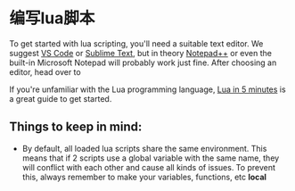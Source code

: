 # 编写lua脚本

To get started with lua scripting, you'll need a suitable text editor. We suggest [VS Code](https://code.visualstudio.com/) or [Sublime Text](https://www.sublimetext.com/), but in theory [Notepad++](https://notepad-plus-plus.org/download/) or even the built-in Microsoft Notepad will probably work just fine. After choosing an editor, head over to

If you're unfamiliar with the Lua programming language, [Lua in 5 minutes](https://learnxinyminutes.com/docs/lua/) is a great guide to get started.



## Things to keep in mind:

* By default, all loaded lua scripts share the same environment. This means that if 2 scripts use a global variable with the same name, they will conflict with each other and cause all kinds of issues. To prevent this, always remember to make your variables, functions, etc **local**


